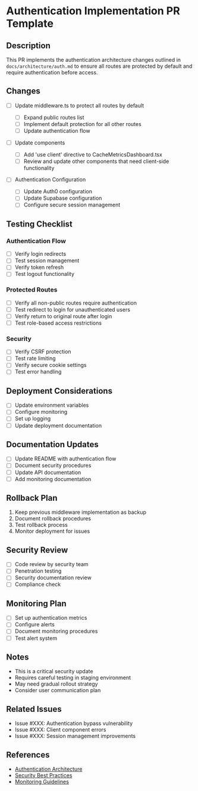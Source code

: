 # Authentication Implementation PR Template

## Description

This PR implements the authentication architecture changes outlined in `docs/architecture/auth.md` to ensure all routes are protected by default and require authentication before access.

## Changes

- [ ] Update middleware.ts to protect all routes by default

  - [ ] Expand public routes list
  - [ ] Implement default protection for all other routes
  - [ ] Update authentication flow

- [ ] Update components

  - [ ] Add 'use client' directive to CacheMetricsDashboard.tsx
  - [ ] Review and update other components that need client-side functionality

- [ ] Authentication Configuration
  - [ ] Update Auth0 configuration
  - [ ] Update Supabase configuration
  - [ ] Configure secure session management

## Testing Checklist

### Authentication Flow

- [ ] Verify login redirects
- [ ] Test session management
- [ ] Verify token refresh
- [ ] Test logout functionality

### Protected Routes

- [ ] Verify all non-public routes require authentication
- [ ] Test redirect to login for unauthenticated users
- [ ] Verify return to original route after login
- [ ] Test role-based access restrictions

### Security

- [ ] Verify CSRF protection
- [ ] Test rate limiting
- [ ] Verify secure cookie settings
- [ ] Test error handling

## Deployment Considerations

- [ ] Update environment variables
- [ ] Configure monitoring
- [ ] Set up logging
- [ ] Update deployment documentation

## Documentation Updates

- [ ] Update README with authentication flow
- [ ] Document security procedures
- [ ] Update API documentation
- [ ] Add monitoring documentation

## Rollback Plan

1. Keep previous middleware implementation as backup
2. Document rollback procedures
3. Test rollback process
4. Monitor deployment for issues

## Security Review

- [ ] Code review by security team
- [ ] Penetration testing
- [ ] Security documentation review
- [ ] Compliance check

## Monitoring Plan

- [ ] Set up authentication metrics
- [ ] Configure alerts
- [ ] Document monitoring procedures
- [ ] Test alert system

## Notes

- This is a critical security update
- Requires careful testing in staging environment
- May need gradual rollout strategy
- Consider user communication plan

## Related Issues

- Issue #XXX: Authentication bypass vulnerability
- Issue #XXX: Client component errors
- Issue #XXX: Session management improvements

## References

- [Authentication Architecture](./auth.md)
- [Security Best Practices](../security/README.md)
- [Monitoring Guidelines](../monitoring/README.md)

